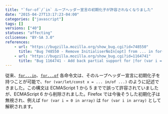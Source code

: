 ```yaml
---
title: "`for-of`/`in` ループヘッダー宣言の初期化子が許容されなくなりました"
date: "2015-04-27T13:17:23-04:00"
categories: ["javascript"]
tags: []
versions: ["40"]
statuses: "affecting"
cclicense: "BY-SA 3.0"
references:
    - url: "https://bugzilla.mozilla.org/show_bug.cgi?id=748550"
      title: "Bug 748550 - Remove InitialiserNoIn[opt] from ... in for(var ... in obj) to help simplify ES6"
    - url: "https://bugzilla.mozilla.org/show_bug.cgi?id=1164741"
      title: "Bug 1164741 - Add back partial support for |for (var i = 0 in obj);| syntax, ignoring the initializer rather than failing on it"
---
```

従来、[`for...in`](https://developer.mozilla.org/docs/Web/JavaScript/Reference/Statements/for...in)、[`for...of`](https://developer.mozilla.org/docs/Web/JavaScript/Reference/Statements/for...of) 各命令文は、そのループヘッダー宣言に初期化子を持つことが可能で、`for (var/let/const x = ... in/of ...)` のように記述できました。この構文は ECMAScript 1 から 5 までで誤って許容されていましたが、ECMAScript 6 から削除されました。Firefox では今後そうした初期化子は無視され、例えば `for (var i = 0 in array)` は `for (var i in array)` として解釈されます。
